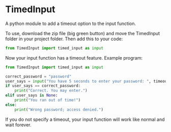 # TimedInput
A python module to add a timeout option to the input function. 

To use, download the zip file (big green button) and move the TimedInput folder in your project folder. Then add this to your code: 

```python
from TimedInput import timed_input as input
```

Now your input function has a timeout feature. Example program: 

```python
from TimedInput import timed_input as input

correct_password = "password"
user_says = input("You have 5 seconds to enter your password: ", timeout=5)
if user_says == correct_password:
    print("Correct. You may enter.")
elif user_says is None:
    print("You ran out of time!")
else:
    print("Wrong password; access denied.")
```

If you do not specify a timeout, your input function will work like normal and wait forever. 
